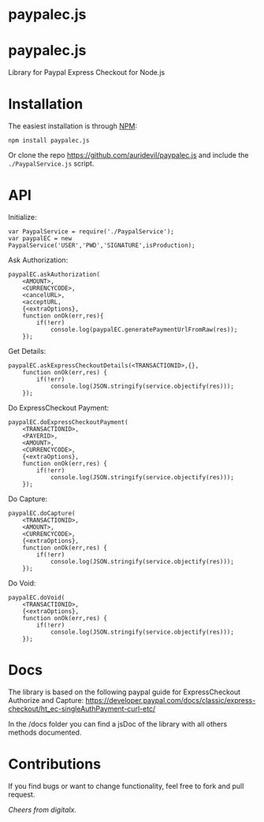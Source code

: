 # paypalec.js
paypalec.js
=================

Library for Paypal Express Checkout for Node.js

Installation
============

The easiest installation is through [NPM](http://npmjs.org):

    npm install paypalec.js
    
Or clone the repo https://github.com/auridevil/paypalec.js and include the `./PaypalService.js` script.

API
===

Initialize:
    
    var PaypalService = require('./PaypalService');
    var paypalEC = new PaypalService('USER','PWD','SIGNATURE',isProduction);
    
Ask Authorization:
    
    paypalEC.askAuthorization(
        <AMOUNT>,
        <CURRENCYCODE>,
        <cancelURL>,
        <acceptURL,
        {<extraOptions},
        function onOk(err,res){
            if(!err)
                console.log(paypalEC.generatePaymentUrlFromRaw(res));
        });
        
Get Details:

    paypalEC.askExpressCheckoutDetails(<TRANSACTIONID>,{},
        function onOk(err,res) {
            if(!err)
                console.log(JSON.stringify(service.objectify(res)));
        });
        
Do ExpressCheckout Payment:

    paypalEC.doExpressCheckoutPayment(
        <TRANSACTIONID>,
        <PAYERID>,
        <AMOUNT>,
        <CURRENCYCODE>,
        {<extraOptions},
        function onOk(err,res) {
            if(!err)
                console.log(JSON.stringify(service.objectify(res)));
        });
        
Do Capture:

    paypalEC.doCapture(
        <TRANSACTIONID>,
        <AMOUNT>,
        <CURRENCYCODE>,
        {<extraOptions},
        function onOk(err,res) {
            if(!err)
                console.log(JSON.stringify(service.objectify(res)));
        });

Do Void:

    paypalEC.doVoid(
        <TRANSACTIONID>,
        {<extraOptions},
        function onOk(err,res) {
            if(!err)
                console.log(JSON.stringify(service.objectify(res)));
        });

Docs
=============

The library is based on the following paypal guide for ExpressCheckout Authorize and Capture:
    https://developer.paypal.com/docs/classic/express-checkout/ht_ec-singleAuthPayment-curl-etc/
    
In the /docs folder you can find a jsDoc of the library with all others methods documented.


Contributions
=============

If you find bugs or want to change functionality, feel free to fork and pull request.



<i>Cheers from digitalx.</i>